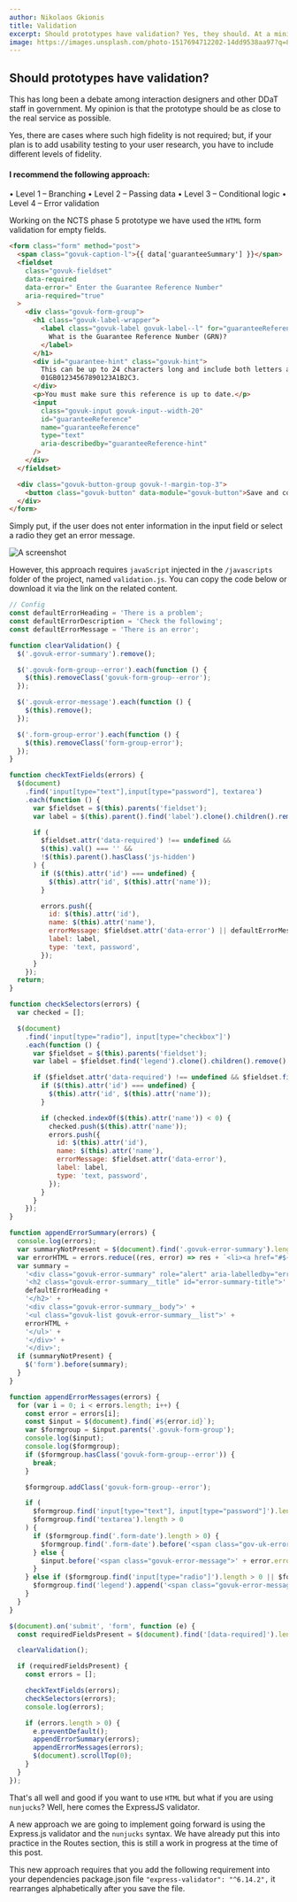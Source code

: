 ```yaml
---
author: Nikolaos Gkionis
title: Validation
excerpt: Should prototypes have validation? Yes, they should. At a minimum empty field validation needs to be implemented to ensure branching is accurately rendered.
image: https://images.unsplash.com/photo-1517694712202-14dd9538aa97?q=80&w=2970&auto=format&fit=crop&ixlib=rb-4.0.3&ixid=M3wxMjA3fDB8MHxwaG90by1wYWdlfHx8fGVufDB8fHx8fA%3D%3D
---
```


## Should prototypes have validation?

This has long been a debate among interaction designers and other DDaT staff in government. My opinion is that the prototype should be as close to the real service as possible.

Yes, there are cases where such high fidelity is not required; but, if your plan is to add usability testing to your user research, you have to include different levels of fidelity.

#### I recommend the following approach:

• Level 1 – Branching
• Level 2 – Passing data
• Level 3 – Conditional logic
• Level 4 – Error validation

Working on the NCTS phase 5 prototype we have used the `HTML` form validation for empty fields.

```html
<form class="form" method="post">
  <span class="govuk-caption-l">{{ data['guaranteeSummary'] }}</span>
  <fieldset
    class="govuk-fieldset"
    data-required
    data-error=" Enter the Guarantee Reference Number"
    aria-required="true"
  >
    <div class="govuk-form-group">
      <h1 class="govuk-label-wrapper">
        <label class="govuk-label govuk-label--l" for="guaranteeReference">
          What is the Guarantee Reference Number (GRN)?
        </label>
      </h1>
      <div id="guarantee-hint" class="govuk-hint">
        This can be up to 24 characters long and include both letters and numbers. For example,
        01GB01234567890123A1B2C3.
      </div>
      <p>You must make sure this reference is up to date.</p>
      <input
        class="govuk-input govuk-input--width-20"
        id="guaranteeReference"
        name="guaranteeReference"
        type="text"
        aria-describedby="guaranteeReference-hint"
      />
    </div>
  </fieldset>

  <div class="govuk-button-group govuk-!-margin-top-3">
    <button class="govuk-button" data-module="govuk-button">Save and continue</button>
  </div>
</form>
```

Simply put, if the user does not enter information in the input field or select a radio they get an error message.

![A screenshot](src/assets/images/error.png 'A screenshot of the error message')
<br>

However, this approach requires `javaScript` injected in the `/javascripts` folder of the project, named `validation.js`. You can copy the code below or download it via the link on the related content.

```js
// Config
const defaultErrorHeading = 'There is a problem';
const defaultErrorDescription = 'Check the following';
const defaultErrorMessage = 'There is an error';

function clearValidation() {
  $('.govuk-error-summary').remove();

  $('.govuk-form-group--error').each(function () {
    $(this).removeClass('govuk-form-group--error');
  });

  $('.govuk-error-message').each(function () {
    $(this).remove();
  });

  $('.form-group-error').each(function () {
    $(this).removeClass('form-group-error');
  });
}

function checkTextFields(errors) {
  $(document)
    .find('input[type="text"],input[type="password"], textarea')
    .each(function () {
      var $fieldset = $(this).parents('fieldset');
      var label = $(this).parent().find('label').clone().children().remove().end().text();

      if (
        $fieldset.attr('data-required') !== undefined &&
        $(this).val() === '' &&
        !$(this).parent().hasClass('js-hidden')
      ) {
        if ($(this).attr('id') === undefined) {
          $(this).attr('id', $(this).attr('name'));
        }

        errors.push({
          id: $(this).attr('id'),
          name: $(this).attr('name'),
          errorMessage: $fieldset.attr('data-error') || defaultErrorMessage,
          label: label,
          type: 'text, password',
        });
      }
    });
  return;
}

function checkSelectors(errors) {
  var checked = [];

  $(document)
    .find('input[type="radio"], input[type="checkbox"]')
    .each(function () {
      var $fieldset = $(this).parents('fieldset');
      var label = $fieldset.find('legend').clone().children().remove().end().text();

      if ($fieldset.attr('data-required') !== undefined && $fieldset.find(':checked').length === 0) {
        if ($(this).attr('id') === undefined) {
          $(this).attr('id', $(this).attr('name'));
        }

        if (checked.indexOf($(this).attr('name')) < 0) {
          checked.push($(this).attr('name'));
          errors.push({
            id: $(this).attr('id'),
            name: $(this).attr('name'),
            errorMessage: $fieldset.attr('data-error'),
            label: label,
            type: 'text, password',
          });
        }
      }
    });
}

function appendErrorSummary(errors) {
  console.log(errors);
  var summaryNotPresent = $(document).find('.govuk-error-summary').length === 0;
  var errorHTML = errors.reduce((res, error) => res + `<li><a href="#${error.id}">${error.errorMessage}</a></li>`, '');
  var summary =
    '<div class="govuk-error-summary" role="alert" aria-labelledby="error-summary-title" tabindex="-1" data-module="govuk-error-summary">' +
    '<h2 class="govuk-error-summary__title" id="error-summary-title">' +
    defaultErrorHeading +
    '</h2>' +
    '<div class="govuk-error-summary__body">' +
    '<ul class="govuk-list govuk-error-summary__list">' +
    errorHTML +
    '</ul>' +
    '</div>' +
    '</div>';
  if (summaryNotPresent) {
    $('form').before(summary);
  }
}

function appendErrorMessages(errors) {
  for (var i = 0; i < errors.length; i++) {
    const error = errors[i];
    const $input = $(document).find(`#${error.id}`);
    var $formgroup = $input.parents('.govuk-form-group');
    console.log($input);
    console.log($formgroup);
    if ($formgroup.hasClass('govuk-form-group--error')) {
      break;
    }

    $formgroup.addClass('govuk-form-group--error');

    if (
      $formgroup.find('input[type="text"], input[type="password"]').length > 0 ||
      $formgroup.find('textarea').length > 0
    ) {
      if ($formgroup.find('.form-date').length > 0) {
        $formgroup.find('.form-date').before('<span class="gov-uk-error-message">' + error.errorMessage + '</span>');
      } else {
        $input.before('<span class="govuk-error-message">' + error.errorMessage + '</span>');
      }
    } else if ($formgroup.find('input[type="radio"]').length > 0 || $formgroup.find('input[type="checkbox"]')) {
      $formgroup.find('legend').append('<span class="govuk-error-message">' + error.errorMessage + '</span>');
    }
  }
}

$(document).on('submit', 'form', function (e) {
  const requiredFieldsPresent = $(document).find('[data-required]').length > 0;

  clearValidation();

  if (requiredFieldsPresent) {
    const errors = [];

    checkTextFields(errors);
    checkSelectors(errors);
    console.log(errors);

    if (errors.length > 0) {
      e.preventDefault();
      appendErrorSummary(errors);
      appendErrorMessages(errors);
      $(document).scrollTop(0);
    }
  }
});
```

That's all well and good if you want to use `HTML` but what if you are using `nunjucks`? Well, here comes the ExpressJS validator.

A new approach we are going to implement going forward is using the Express.js validator and the `nunjucks` syntax. We have already put this into practice in the Routes section, this is still a work in progress at the time of this post.

This new approach requires that you add the following requirement into your dependencies package.json file `"express-validator": "^6.14.2",` it rearranges alphabetically after you save the file.
